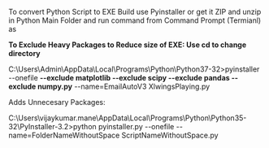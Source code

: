 
To convert Python Script to EXE Build use Pyinstaller or get it ZIP and unzip in Python Main Folder and run command from Command Prompt (Termianl) as 

<b>To Exclude Heavy Packages to Reduce size of EXE: Use cd to change directory</b>
 
C:\Users\Admin\AppData\Local\Programs\Python\Python37-32>pyinstaller --onefile <b>--exclude matplotlib --exclude scipy --exclude pandas --exclude numpy.py</b> --name=EmailAutoV3 XlwingsPlaying.py

Adds Unnecesary Packages:

C:\Users\vijaykumar.mane\AppData\Local\Programs\Python\Python35-32\PyInstaller-3.2>python pyinstaller.py --onefile --name=FolderNameWithoutSpace ScriptNameWithoutSpace.py
